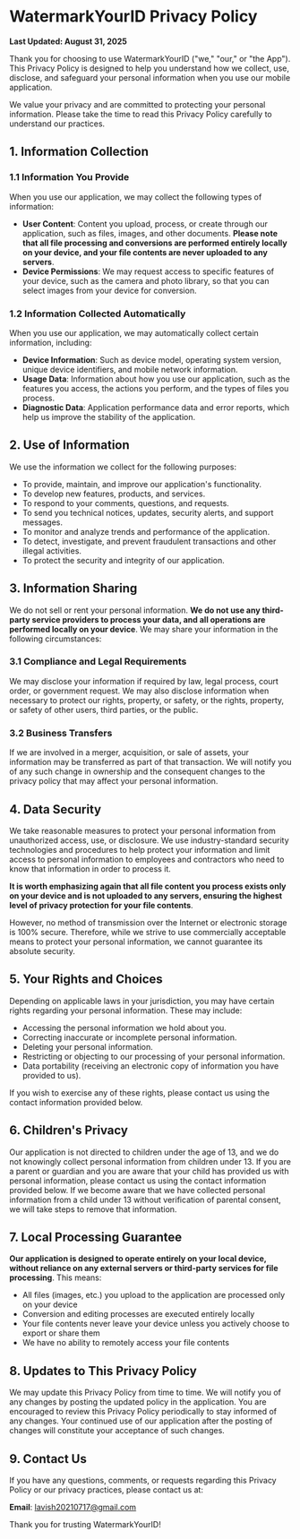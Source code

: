 # WatermarkYourID Privacy Policy

**Last Updated: August 31, 2025**

Thank you for choosing to use WatermarkYourID ("we," "our," or "the App"). This Privacy Policy is designed to help you understand how we collect, use, disclose, and safeguard your personal information when you use our mobile application.

We value your privacy and are committed to protecting your personal information. Please take the time to read this Privacy Policy carefully to understand our practices.

## 1. Information Collection

### 1.1 Information You Provide

When you use our application, we may collect the following types of information:

- **User Content**: Content you upload, process, or create through our application, such as files, images, and other documents. **Please note that all file processing and conversions are performed entirely locally on your device, and your file contents are never uploaded to any servers**.
- **Device Permissions**: We may request access to specific features of your device, such as the camera and photo library, so that you can select images from your device for conversion.

### 1.2 Information Collected Automatically

When you use our application, we may automatically collect certain information, including:

- **Device Information**: Such as device model, operating system version, unique device identifiers, and mobile network information.
- **Usage Data**: Information about how you use our application, such as the features you access, the actions you perform, and the types of files you process.
- **Diagnostic Data**: Application performance data and error reports, which help us improve the stability of the application.

## 2. Use of Information

We use the information we collect for the following purposes:

- To provide, maintain, and improve our application's functionality.
- To develop new features, products, and services.
- To respond to your comments, questions, and requests.
- To send you technical notices, updates, security alerts, and support messages.
- To monitor and analyze trends and performance of the application.
- To detect, investigate, and prevent fraudulent transactions and other illegal activities.
- To protect the security and integrity of our application.

## 3. Information Sharing

We do not sell or rent your personal information. **We do not use any third-party service providers to process your data, and all operations are performed locally on your device**. We may share your information in the following circumstances:

### 3.1 Compliance and Legal Requirements

We may disclose your information if required by law, legal process, court order, or government request. We may also disclose information when necessary to protect our rights, property, or safety, or the rights, property, or safety of other users, third parties, or the public.

### 3.2 Business Transfers

If we are involved in a merger, acquisition, or sale of assets, your information may be transferred as part of that transaction. We will notify you of any such change in ownership and the consequent changes to the privacy policy that may affect your personal information.

## 4. Data Security

We take reasonable measures to protect your personal information from unauthorized access, use, or disclosure. We use industry-standard security technologies and procedures to help protect your information and limit access to personal information to employees and contractors who need to know that information in order to process it.

**It is worth emphasizing again that all file content you process exists only on your device and is not uploaded to any servers, ensuring the highest level of privacy protection for your file contents**.

However, no method of transmission over the Internet or electronic storage is 100% secure. Therefore, while we strive to use commercially acceptable means to protect your personal information, we cannot guarantee its absolute security.

## 5. Your Rights and Choices

Depending on applicable laws in your jurisdiction, you may have certain rights regarding your personal information. These may include:

- Accessing the personal information we hold about you.
- Correcting inaccurate or incomplete personal information.
- Deleting your personal information.
- Restricting or objecting to our processing of your personal information.
- Data portability (receiving an electronic copy of information you have provided to us).

If you wish to exercise any of these rights, please contact us using the contact information provided below.

## 6. Children's Privacy

Our application is not directed to children under the age of 13, and we do not knowingly collect personal information from children under 13. If you are a parent or guardian and you are aware that your child has provided us with personal information, please contact us using the contact information provided below. If we become aware that we have collected personal information from a child under 13 without verification of parental consent, we will take steps to remove that information.

## 7. Local Processing Guarantee

**Our application is designed to operate entirely on your local device, without reliance on any external servers or third-party services for file processing**. This means:

- All files (images, etc.) you upload to the application are processed only on your device
- Conversion and editing processes are executed entirely locally
- Your file contents never leave your device unless you actively choose to export or share them
- We have no ability to remotely access your file contents

## 8. Updates to This Privacy Policy

We may update this Privacy Policy from time to time. We will notify you of any changes by posting the updated policy in the application. You are encouraged to review this Privacy Policy periodically to stay informed of any changes. Your continued use of our application after the posting of changes will constitute your acceptance of such changes.

## 9. Contact Us

If you have any questions, comments, or requests regarding this Privacy Policy or our privacy practices, please contact us at:

**Email**: lavish20210717@gmail.com

Thank you for trusting WatermarkYourID!
